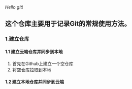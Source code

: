 *Hello git!*

## 这个仓库主要用于记录Git的常规使用方法。
### 1.建立仓库
#### 1.1 建立云端仓库并同步到本地
1. 首先在Github上建立一个空仓库
2. 将空仓库拉取到本地
#### 1.2 建立本地仓库并同步到云端
